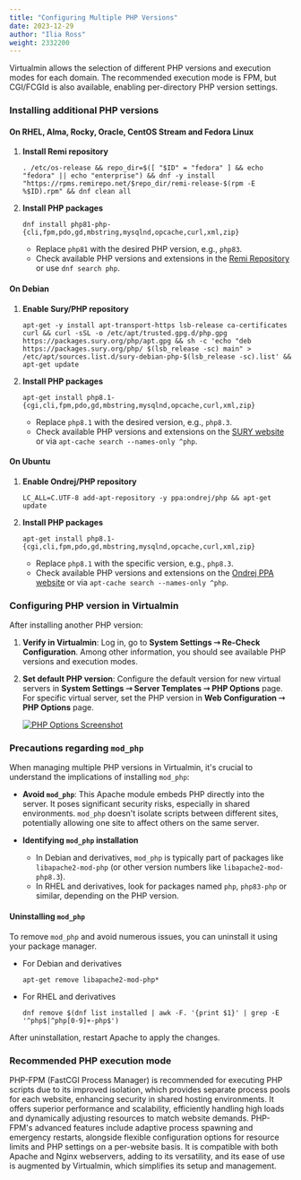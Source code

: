 ```yaml
---
title: "Configuring Multiple PHP Versions"
date: 2023-12-29
author: "Ilia Ross"
weight: 2332200
---
```


Virtualmin allows the selection of different PHP versions and execution modes for each domain. The recommended execution mode is FPM, but CGI/FCGId is also available, enabling per-directory PHP version settings.

### Installing additional PHP versions

#### On RHEL, Alma, Rocky, Oracle, CentOS Stream and Fedora Linux

1. **Install Remi repository**
   ```text
   . /etc/os-release && repo_dir=$([ "$ID" = "fedora" ] && echo "fedora" || echo "enterprise") && dnf -y install "https://rpms.remirepo.net/$repo_dir/remi-release-$(rpm -E %$ID).rpm" && dnf clean all
   ```
2. **Install PHP packages**
   ```text
   dnf install php81-php-{cli,fpm,pdo,gd,mbstring,mysqlnd,opcache,curl,xml,zip}
   ```
   - Replace `php81` with the desired PHP version, e.g., `php83`.
   - Check available PHP versions and extensions in the [Remi Repository](https://rpms.remirepo.net/) or use `dnf search php`.

#### On Debian

1. **Enable Sury/PHP repository**
   ```text
   apt-get -y install apt-transport-https lsb-release ca-certificates curl && curl -sSL -o /etc/apt/trusted.gpg.d/php.gpg https://packages.sury.org/php/apt.gpg && sh -c 'echo "deb https://packages.sury.org/php/ $(lsb_release -sc) main" > /etc/apt/sources.list.d/sury-debian-php-$(lsb_release -sc).list' && apt-get update
   ```
2. **Install PHP packages**
   ```text
   apt-get install php8.1-{cgi,cli,fpm,pdo,gd,mbstring,mysqlnd,opcache,curl,xml,zip}
   ```
   - Replace `php8.1` with the desired version, e.g., `php8.3`.
   - Check available PHP versions and extensions on the [SURY website](https://deb.sury.org/#php-packages) or via `apt-cache search --names-only ^php`.

#### On Ubuntu

1. **Enable Ondrej/PHP repository**
   ```text
   LC_ALL=C.UTF-8 add-apt-repository -y ppa:ondrej/php && apt-get update
   ```
2. **Install PHP packages**
   ```text
   apt-get install php8.1-{cgi,cli,fpm,pdo,gd,mbstring,mysqlnd,opcache,curl,xml,zip}
   ```
   - Replace `php8.1` with the specific version, e.g., `php8.3`.
   - Check available PHP versions and extensions on the [Ondrej PPA website](https://launchpad.net/~ondrej/+archive/ubuntu/php) or via `apt-cache search --names-only ^php`.

### Configuring PHP version in Virtualmin

After installing another PHP version:

1. **Verify in Virtualmin**: Log in, go to **System Settings ⇾ Re-Check Configuration**. Among other information, you should see available PHP versions and execution modes.
2. **Set default PHP version**: Configure the default version for new virtual servers in **System Settings ⇾ Server Templates ⇾ PHP Options** page. For specific virtual server, set the PHP version in **Web Configuration ⇾ PHP Options** page.

    [![](/images/docs/screenshots/light/php-options.png "PHP Options Screenshot")](/images/docs/screenshots/light/php-options.png)

### Precautions regarding `mod_php`

When managing multiple PHP versions in Virtualmin, it's crucial to understand the implications of installing `mod_php`:

- **Avoid `mod_php`**: This Apache module embeds PHP directly into the server. It poses significant security risks, especially in shared environments. `mod_php` doesn't isolate scripts between different sites, potentially allowing one site to affect others on the same server.
  
- **Identifying `mod_php` installation**
  - In Debian and derivatives, `mod_php` is typically part of packages like `libapache2-mod-php` (or other version numbers like `libapache2-mod-php8.3`).
  - In RHEL and derivatives, look for packages named `php`, `php83-php` or similar, depending on the PHP version.

#### Uninstalling `mod_php`
To remove `mod_php` and avoid numerous issues, you can uninstall it using your package manager.
  - For Debian and derivatives
    ```text
    apt-get remove libapache2-mod-php*
    ```
  - For RHEL and derivatives
    ```text
    dnf remove $(dnf list installed | awk -F. '{print $1}' | grep -E '^php$|^php[0-9]+-php$')
    ```
After uninstallation, restart Apache to apply the changes.

### Recommended PHP execution mode
PHP-FPM (FastCGI Process Manager) is recommended for executing PHP scripts due to its improved isolation, which provides separate process pools for each website, enhancing security in shared hosting environments. It offers superior performance and scalability, efficiently handling high loads and dynamically adjusting resources to match website demands. PHP-FPM's advanced features include adaptive process spawning and emergency restarts, alongside flexible configuration options for resource limits and PHP settings on a per-website basis. It is compatible with both Apache and Nginx webservers, adding to its versatility, and its ease of use is augmented by Virtualmin, which simplifies its setup and management.